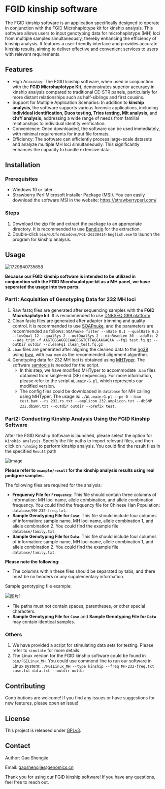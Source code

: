 # FGID kinship software

The FGID kinship software is an application specifically designed to operate in conjunction with the FGID Microhaplotype kit for kinship analysis. This software allows users to input genotyping data for microhaplotype (MH) loci from multiple samples simultaneously, thereby enhancing the efficiency of kinship analysis. It features a user-friendly interface and provides accurate kinship results, aiming to deliver effective and convenient services to users with relevant requirements.

## Features

- High Accuracy: The FGID kinship software, when used in conjunction with the __FGID Microhaplotype Kit__, demonstrates superior accuracy in kinship analysis compared to traditional CE-STR panels, particularly for more distant relationships such as half-siblings and first cousins.
- Support for Multiple Application Scenarios: In addition to __kinship analysis__, the software supports various forensic applications, including __Individual identification, Duos testing, Trios testing, Mit analysis__, and __chrY analysis__, addressing a wide range of needs from familial relationships to individual identity verification.
- Convenience: Once downloaded, the software can be used immediately, with minimal requirements for input file formats.
- Efficiency: The software can efficiently process large-scale datasets and analyze multiple MH loci simultaneously. This significantly enhances the capacity to handle extensive data.

## Installation

### Prerequisites

- Windows 10 or later
- Strawberry Perl Microsoft Installer Package (MSI). You can easily download the software MSI in the website: https://strawberryperl.com/ 

### Steps

1. Download the zip file and extract the package to an appropriate directory. It is recommended to use [Bandizip](https://www.bandisoft.com/bandizip/) for the extraction.
2. Double-click `bin/GUIforWindows/FGI-20230414-English.exe` to launch the program for kinship analysis.

## Usage

![1729840735658](https://github.com/user-attachments/assets/8f02c027-d51e-43bd-a4d1-85448105775f)

__Because our FGID kinship software is intended to be utilized in conjunction with the FGID Microhaplotype kit as a MH panel, we have seperated the usage into two parts.__

### Part1: Acquisition of Genotyping Data for 232 MH loci
1. Raw fastq files are generated after sequencing samples with the __FGID Microhaplotye kit__. It is recommended to use [DNBSEQ G99 platform](https://en.mgitech.cn/Home/Products/reagents_info/id/59.html).
2. Clean fastq files are generated after adapter trimming and quality control. It is recommended to use [SOAPnuke](https://github.com/BGI-flexlab/SOAPnuke), and the parameters are recommended as follows: `SOAPnuke filter --nRate 0.1 --qualRate 0.5 --lowQual 12 --qualSys 2 --outQualSys 2 --minReadLen 30 --adaMis 2 --ada_trim -f AAGTCGGAGGCCAAGCGGTCTTAGGAAGACAA --fq1 test.fq.gz --outDir outdir --cleanFq1 clean_test.fq.gz`
3. `.bam` files are generated after aligning the cleaned data to the [hg38](https://www.ncbi.nlm.nih.gov/datasets/genome/GCF_000001405.40/) using [bwa](https://github.com/lh3/bwa), with `bwa mem` as the recommended alignment algorithm.
4. Genotyping data for 232 MH loci is obtained using [MHTyper](https://github.com/wangle-ifs/MHTyper). The software [samtools](https://github.com/samtools/samtools) is needed for the script.
   - In this step, we have modified MHTyper to accommodate `.bam` files obtained from single-end (SE) sequencing. For more information, please refer to the script `WL.main-G.pl`, which represents our modified version.
   - The config files could be downloaded in `database` for MH calling using MHTyper. The usage is: `./WL.main-G.pl --pe 0 --bam test.bam --rs 232.rs.txt --amplicon 232.amplicon.txt --dbSNP 232.dbSNP.txt --outdir outdir --prefix test`.

### Part2: Conducting Kinship Analysis Using the FGID Kinship Software

After the FGID Kinship Software is launched, please select the option for `Kinship analysis`. Specify the file paths to import relevant files, and then click on `running` to perform kinship analysis. You could find the result files in the specified `Result` path.

![image](https://github.com/user-attachments/assets/c895caec-e77d-4e46-95c2-bad4eabdbdf0)

__Please refer to `example/result` for the kinship analysis results using real pedigree samples.__

The following files are required for the analysis:

- __Frequency File for `Frequency`__: This file should contain three columns of information: MH loci name, allele combination, and allele combination frequency. You could find the frequency file for Chinese Han Population: `database/MH-232-freq.txt`.
- __Sample Genotyping File for `Case`__: This file should include four columns of information: sample name, MH loci name, allele combination 1, and allele combination 2. You could find the example file `database/family.txt`.
- __Sample Genotyping File for `Data`__: This file should include four columns of information: sample name, MH loci name, allele combination 1, and allele combination 2. You could find the example file `database/family.txt`.

__Please note the following:__

- The columns within these files should be separated by tabs, and there must be no headers or any supplementary information.
  
Sample genotyping file example:

![图片1](https://github.com/user-attachments/assets/b39bf596-f20a-4e8e-a2ff-d5405dc6555c)

- File paths must not contain spaces, parentheses, or other special characters.
- __Sample Genotyping File for `Case`__ and __Sample Genotyping File for `Data`__ may contain identical samples.

### Others
1. We have provided a script for stimulating data sets for testing. Please refer to `simulate` for more details.
2. The Linux version for the FGID kinship software could be found in `bin/FGILinux_MH`. You could use commond line to run our software in Linux system: `./FGILinux_MH --type kinship --freq MH-232-freq.txt case.txt data.txt --outdir outdir`

## Contributing

Contributions are welcome! If you find any issues or have suggestions for new features, please open an issue!

## License

This project is released under [GPLv3](https://en.wikipedia.org/wiki/GNU_General_Public_License).

## Contact

Author: Gao Shengjie

Email: gaoshengjie@genomics.cn

Thank you for using our FGID kinship software! If you have any questions, feel free to reach out.
